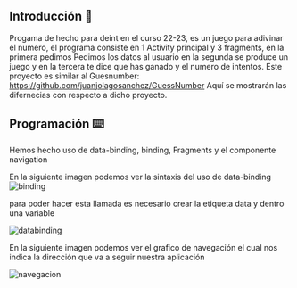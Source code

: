 ## Introducción 📖
Progama de hecho para deint en el curso 22-23, es un juego para adivinar el numero, el programa consiste en 1 Activity principal y 3 fragments,
en la primera pedimos Pedimos los datos al usuario en la segunda se produce un juego y en la tercera te dice que has ganado y el numero de intentos.
Este proyecto es similar al Guesnumber: https://github.com/juanjolagosanchez/GuessNumber
Aquí se mostrarán las difernecias con respecto a dicho proyecto.

## Programación ⌨️
Hemos hecho uso de data-binding, binding, Fragments y el componente navigation

En la siguiente imagen podemos ver la sintaxis del uso de data-binding 
![binding](https://user-images.githubusercontent.com/72571218/199311389-f1868a5c-868a-4289-be6d-70be14fcaf24.PNG)

para poder hacer esta llamada es necesario crear la etiqueta data y dentro una variable


![databinding](https://user-images.githubusercontent.com/72571218/199311664-bc7e243e-de14-4267-a926-1200f45c3f2a.PNG)

En la siguiente imagen podemos ver el grafico de navegación el cual nos indica la dirección que va a seguir nuestra aplicación 

![navegacion](https://user-images.githubusercontent.com/72571218/199311791-00760752-1fac-4344-96bf-54ffd9654773.PNG)



